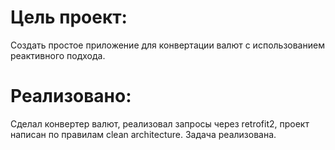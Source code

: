 # Цель проект:
 Создать простое приложение для конвертации валют с использованием реактивного подхода.

 # Реализовано:
 Сделал конвертер валют, реализовал запросы через retrofit2, проект написан по правилам clean architecture. Задача реализована.
